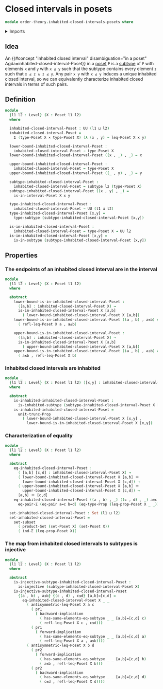 # Closed intervals in posets

```agda
module order-theory.inhabited-closed-intervals-posets where
```

<details><summary>Imports</summary>

```agda
open import foundation.cartesian-product-types
open import foundation.dependent-pair-types
open import foundation.equality-cartesian-product-types
open import foundation.equality-dependent-pair-types
open import foundation.identity-types
open import foundation.images-subtypes
open import foundation.inhabited-subtypes
open import foundation.injective-maps
open import foundation.logical-equivalences
open import foundation.propositional-truncations
open import foundation.propositions
open import foundation.sets
open import foundation.subtypes
open import foundation.universe-levels

open import order-theory.interval-subposets
open import order-theory.posets
```

</details>

## Idea

An
{{#concept "inhabited closed interval" disambiguation="in a poset" Agda=inhabited-closed-interval-Poset}}
in a [poset](order-theory.posets.md) `P` is a [subtype](foundation.subtypes.md)
of `P` with elements `x` and `y` with `x ≤ y` such that the subtype contains
every element `z` such that `x ≤ z ∧ z ≤ y`.  Any pair `x y` with `x ≤ y`
induces a unique inhabited closed interval, so we can equivalently characterize
inhabited closed intervals in terms of such pairs.

## Definition

```agda
module _
  {l1 l2 : Level} (X : Poset l1 l2)
  where

  inhabited-closed-interval-Poset : UU (l1 ⊔ l2)
  inhabited-closed-interval-Poset =
    Σ (type-Poset X × type-Poset X) (λ (x , y) → leq-Poset X x y)

  lower-bound-inhabited-closed-interval-Poset :
    inhabited-closed-interval-Poset → type-Poset X
  lower-bound-inhabited-closed-interval-Poset ((x , _) , _) = x

  upper-bound-inhabited-closed-interval-Poset :
    inhabited-closed-interval-Poset → type-Poset X
  upper-bound-inhabited-closed-interval-Poset ((_ , y) , _) = y

  subtype-inhabited-closed-interval-Poset :
    inhabited-closed-interval-Poset → subtype l2 (type-Poset X)
  subtype-inhabited-closed-interval-Poset ((x , y) , _) =
    is-in-interval-Poset X x y

  type-inhabited-closed-interval-Poset :
    inhabited-closed-interval-Poset → UU (l1 ⊔ l2)
  type-inhabited-closed-interval-Poset [x,y] =
    type-subtype (subtype-inhabited-closed-interval-Poset [x,y])

  is-in-inhabited-closed-interval-Poset :
    inhabited-closed-interval-Poset → type-Poset X → UU l2
  is-in-inhabited-closed-interval-Poset [x,y] =
    is-in-subtype (subtype-inhabited-closed-interval-Poset [x,y])
```

## Properties

### The endpoints of an inhabited closed interval are in the interval

```agda
module _
  {l1 l2 : Level} (X : Poset l1 l2)
  where

  abstract
    lower-bound-is-in-inhabited-closed-interval-Poset :
      ([a,b] : inhabited-closed-interval-Poset X) →
      is-in-inhabited-closed-interval-Poset X [a,b]
        ( lower-bound-inhabited-closed-interval-Poset X [a,b])
    lower-bound-is-in-inhabited-closed-interval-Poset ((a , b) , a≤b) =
      ( refl-leq-Poset X a , a≤b)

    upper-bound-is-in-inhabited-closed-interval-Poset :
      ([a,b] : inhabited-closed-interval-Poset X) →
      is-in-inhabited-closed-interval-Poset X [a,b]
        ( upper-bound-inhabited-closed-interval-Poset X [a,b])
    upper-bound-is-in-inhabited-closed-interval-Poset ((a , b) , a≤b) =
      ( a≤b , refl-leq-Poset X b)
```

### Inhabited closed intervals are inhabited

```agda
module _
  {l1 l2 : Level} (X : Poset l1 l2) ([x,y] : inhabited-closed-interval-Poset X)
  where

  abstract
    is-inhabited-inhabited-closed-interval-Poset :
      is-inhabited-subtype (subtype-inhabited-closed-interval-Poset X [x,y])
    is-inhabited-inhabited-closed-interval-Poset =
      unit-trunc-Prop
        ( lower-bound-inhabited-closed-interval-Poset X [x,y] ,
          lower-bound-is-in-inhabited-closed-interval-Poset X [x,y])
```

### Characterization of equality

```agda
module _
  {l1 l2 : Level} (X : Poset l1 l2)
  where

  abstract
    eq-inhabited-closed-interval-Poset :
      ( [a,b] [c,d] : inhabited-closed-interval-Poset X) →
      ( lower-bound-inhabited-closed-interval-Poset X [a,b] ＝
        lower-bound-inhabited-closed-interval-Poset X [c,d]) →
      ( upper-bound-inhabited-closed-interval-Poset X [a,b] ＝
        upper-bound-inhabited-closed-interval-Poset X [c,d]) →
      [a,b] ＝ [c,d]
    eq-inhabited-closed-interval-Poset ((a , b) , _) ((c , d) , _) a=c b=d =
      eq-pair-Σ (eq-pair a=c b=d) (eq-type-Prop (leq-prop-Poset X _ _))

  set-inhabited-closed-interval-Poset : Set (l1 ⊔ l2)
  set-inhabited-closed-interval-Poset =
    set-subset
      ( product-Set (set-Poset X) (set-Poset X))
      ( ind-Σ (leq-prop-Poset X))
```

### The map from inhabited closed intervals to subtypes is injective

```agda
module _
  {l1 l2 : Level} (X : Poset l1 l2)
  where

  abstract
    is-injective-subtype-inhabited-closed-interval-Poset :
      is-injective (subtype-inhabited-closed-interval-Poset X)
    is-injective-subtype-inhabited-closed-interval-Poset
      {(a , b) , a≤b} {(c , d) , c≤d} [a,b]=[c,d] =
        eq-inhabited-closed-interval-Poset X _ _
          ( antisymmetric-leq-Poset X a c
            ( pr1
              ( backward-implication
                ( has-same-elements-eq-subtype _ _ [a,b]=[c,d] c)
                ( refl-leq-Poset X c , c≤d)))
            ( pr1
              ( forward-implication
                ( has-same-elements-eq-subtype _ _ [a,b]=[c,d] a)
                ( refl-leq-Poset X a , a≤b))))
          ( antisymmetric-leq-Poset X b d
            ( pr2
              ( forward-implication
                ( has-same-elements-eq-subtype _ _ [a,b]=[c,d] b)
                ( a≤b , refl-leq-Poset X b)))
            ( pr2
              ( backward-implication
                ( has-same-elements-eq-subtype _ _ [a,b]=[c,d] d)
                ( c≤d , refl-leq-Poset X d))))
```
